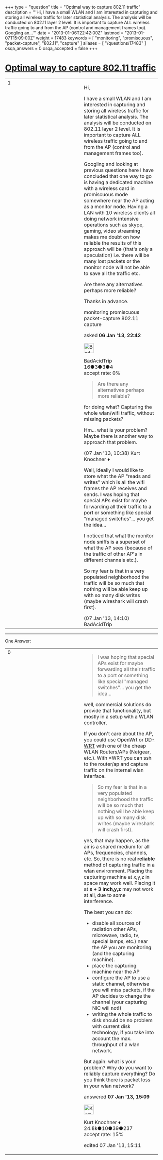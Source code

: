 +++
type = "question"
title = "Optimal way to capture 802.11 traffic"
description = '''Hi, I have a small WLAN and I am interested in capturing and storing all wireless traffic for later statistical analysis. The analysis will be conducted on 802.11 layer 2 level. It is important to capture ALL wireless traffic going to and from the AP (control and management frames too).  Googling an...'''
date = "2013-01-06T22:42:00Z"
lastmod = "2013-01-07T15:09:00Z"
weight = 17483
keywords = [ "monitoring", "promiscuous", "packet-capture", "802.11", "capture" ]
aliases = [ "/questions/17483" ]
osqa_answers = 0
osqa_accepted = false
+++

<div class="headNormal">

# [Optimal way to capture 802.11 traffic](/questions/17483/optimal-way-to-capture-80211-traffic)

</div>

<div id="main-body">

<div id="askform">

<table id="question-table" style="width:100%;"><colgroup><col style="width: 50%" /><col style="width: 50%" /></colgroup><tbody><tr class="odd"><td style="width: 30px; vertical-align: top"><div class="vote-buttons"><div id="post-17483-score" class="post-score" title="current number of votes">1</div><div id="favorite-count" class="favorite-count"></div></div></td><td><div id="item-right"><div class="question-body"><p>Hi,</p><p>I have a small WLAN and I am interested in capturing and storing all wireless traffic for later statistical analysis. The analysis will be conducted on 802.11 layer 2 level. It is important to capture ALL wireless traffic going to and from the AP (control and management frames too).</p><p>Googling and looking at previous questions here I have concluded that one way to go is having a dedicated machine with a wireless card in promiscuous mode somewhere near the AP acting as a monitor node. Having a LAN with 10 wireless clients all doing network intensive operations such as skype, gaming, video streaming makes me doubt on how reliable the results of this approach will be (that's only a speculation) i.e. there will be many lost packets or the monitor node will not be able to save all the traffic etc.<br />
</p><p>Are there any alternatives perhaps more reliable?</p><p>Thanks in advance.</p></div><div id="question-tags" class="tags-container tags">monitoring promiscuous packet-capture 802.11 capture</div><div id="question-controls" class="post-controls"></div><div class="post-update-info-container"><div class="post-update-info post-update-info-user"><p>asked <strong>06 Jan '13, 22:42</strong></p><img src="https://secure.gravatar.com/avatar/4ad359972c0b3475c35dd93f1f8ff259?s=32&amp;d=identicon&amp;r=g" class="gravatar" width="32" height="32" alt="BadAcidTrip&#39;s gravatar image" /><p>BadAcidTrip<br />
<span class="score" title="16 reputation points">16</span><span title="3 badges"><span class="badge1">●</span><span class="badgecount">3</span></span><span title="3 badges"><span class="silver">●</span><span class="badgecount">3</span></span><span title="4 badges"><span class="bronze">●</span><span class="badgecount">4</span></span><br />
<span class="accept_rate" title="Rate of the user&#39;s accepted answers">accept rate:</span> <span title="BadAcidTrip has no accepted answers">0%</span> </br></p></div></div><div id="comments-container-17483" class="comments-container"><span id="17512"></span><div id="comment-17512" class="comment"><div id="post-17512-score" class="comment-score"></div><div class="comment-text"><blockquote><p>Are there any alternatives perhaps more reliable?</p></blockquote><p>for doing what? Capturing the whole wlan/wifi traffic, without missing packets?</p><p>Hm... what is your problem? Maybe there is another way to approach that problem.</p></div><div id="comment-17512-info" class="comment-info"><span class="comment-age">(07 Jan '13, 10:38)</span> Kurt Knochner ♦</div></div><span id="17534"></span><div id="comment-17534" class="comment"><div id="post-17534-score" class="comment-score"></div><div class="comment-text"><p>Well, ideally I would like to store what the AP "reads and writes" which is all the wifi frames the AP receives and sends. I was hoping that special APs exist for maybe forwarding all their traffic to a port or something like special "managed switches"... you get the idea...</p><p>I noticed that what the monitor node sniffs is a superset of what the AP sees (because of the traffic of other AP's in different channels etc.).</p><p>So my fear is that in a very populated neighborhood the traffic will be so much that nothing will be able keep up with so many disk writes (maybe wireshark will crash first).</p></div><div id="comment-17534-info" class="comment-info"><span class="comment-age">(07 Jan '13, 14:10)</span> BadAcidTrip</div></div></div><div id="comment-tools-17483" class="comment-tools"></div><div class="clear"></div><div id="comment-17483-form-container" class="comment-form-container"></div><div class="clear"></div></div></td></tr></tbody></table>

------------------------------------------------------------------------

<div class="tabBar">

<span id="sort-top"></span>

<div class="headQuestions">

One Answer:

</div>

</div>

<span id="17539"></span>

<div id="answer-container-17539" class="answer">

<table style="width:100%;"><colgroup><col style="width: 50%" /><col style="width: 50%" /></colgroup><tbody><tr class="odd"><td style="width: 30px; vertical-align: top"><div class="vote-buttons"><div id="post-17539-score" class="post-score" title="current number of votes">0</div></div></td><td><div class="item-right"><div class="answer-body"><blockquote><p>I was hoping that special APs exist for maybe forwarding all their traffic to a port or something like special "managed switches"... you get the idea...</p></blockquote><p>well, commercial solutions do provide that functionality, but mostly in a setup with a WLAN controller.</p><p>If you don't care about the AP, you could use <a href="https://openwrt.org/">OpenWrt</a> or <a href="http://dd-wrt.com/site/index">DD-WRT</a> with one of the cheap WLAN Routers/APs (Netgear, etc.). With *WRT you can ssh to the router/ap and capture traffic on the internal wlan interface.</p><blockquote><p>So my fear is that in a very populated neighborhood the traffic will be so much that nothing will be able keep up with so many disk writes (maybe wireshark will crash first).</p></blockquote><p>yes, that may happen, as the air is a shared medium for all APs, frequencies, channels, etc. So, there is no real <strong>reliable</strong> method of capturing traffic in a wlan environment. Placing the capturing machine at x,y,z in space may work well. Placing it at <strong>x + 3 inch,y,z</strong> may not work at all, due to some interference.</p><p>The best you can do:</p><ul><li>disable all sources of radiation other APs, microwave, radio, tv, special lamps, etc.) near the AP you are monitoring (and the capturing machine).</li><li>place the capturing machine near the AP</li><li>configure the AP to use a static channel, otherwise you will miss packets, if the AP decides to change the channel (your capturing NIC will not!)</li><li>writing the whole traffic to disk should be no problem with current disk technology, if you take into account the max. throughput of a wlan network.</li></ul><p>But again: what is your problem? Why do you want to reliably capture everything? Do you think there is packet loss in your wlan network?</p></div><div class="answer-controls post-controls"></div><div class="post-update-info-container"><div class="post-update-info post-update-info-user"><p>answered <strong>07 Jan '13, 15:09</strong></p><img src="https://secure.gravatar.com/avatar/23b7bf5b13bc2c98b2e8aa9869ca5d75?s=32&amp;d=identicon&amp;r=g" class="gravatar" width="32" height="32" alt="Kurt%20Knochner&#39;s gravatar image" /><p>Kurt Knochner ♦<br />
<span class="score" title="24767 reputation points"><span>24.8k</span></span><span title="10 badges"><span class="badge1">●</span><span class="badgecount">10</span></span><span title="39 badges"><span class="silver">●</span><span class="badgecount">39</span></span><span title="237 badges"><span class="bronze">●</span><span class="badgecount">237</span></span><br />
<span class="accept_rate" title="Rate of the user&#39;s accepted answers">accept rate:</span> <span title="Kurt Knochner has 344 accepted answers">15%</span></p></div><div class="post-update-info post-update-info-edited"><p>edited 07 Jan '13, 15:11</p></div></div><div id="comments-container-17539" class="comments-container"></div><div id="comment-tools-17539" class="comment-tools"></div><div class="clear"></div><div id="comment-17539-form-container" class="comment-form-container"></div><div class="clear"></div></div></td></tr></tbody></table>

</div>

<div class="paginator-container-left">

</div>

</div>

</div>

